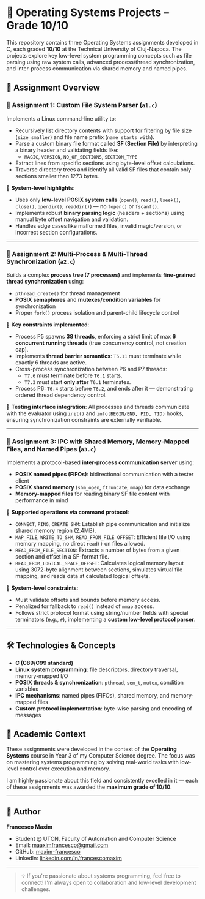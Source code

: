 # 🧠 Operating Systems Projects – Grade 10/10

This repository contains three Operating Systems assignments developed in C, each graded **10/10** at the Technical University of Cluj-Napoca. The projects explore key low-level system programming concepts such as file parsing using raw system calls, advanced process/thread synchronization, and inter-process communication via shared memory and named pipes.

## 📁 Assignment Overview

### 🔧 Assignment 1: Custom File System Parser (`a1.c`)

Implements a Linux command-line utility to:
- Recursively list directory contents with support for filtering by file size (`size_smaller`) and file name prefix (`name_starts_with`).
- Parse a custom binary file format called **SF (Section File)** by interpreting a binary header and validating fields like:
  - `MAGIC`, `VERSION`, `NO_OF_SECTIONS`, `SECTION_TYPE`
- Extract lines from specific sections using byte-level offset calculations.
- Traverse directory trees and identify all valid SF files that contain only sections smaller than 1273 bytes.

📌 **System-level highlights**:
- Uses only **low-level POSIX system calls** (`open()`, `read()`, `lseek()`, `close()`, `opendir()`, `readdir()`) — no `fopen()` or `fscanf()`.
- Implements robust **binary parsing logic** (headers + sections) using manual byte offset navigation and validation.
- Handles edge cases like malformed files, invalid magic/version, or incorrect section configurations.

---

### 🔧 Assignment 2: Multi-Process & Multi-Thread Synchronization (`a2.c`)

Builds a complex **process tree (7 processes)** and implements **fine-grained thread synchronization** using:
- `pthread_create()` for thread management
- **POSIX semaphores** and **mutexes/condition variables** for synchronization
- Proper `fork()` process isolation and parent-child lifecycle control

📌 **Key constraints implemented**:
- Process P5 spawns **38 threads**, enforcing a strict limit of max **6 concurrent running threads** (true concurrency control, not creation cap).
- Implements **thread barrier semantics**: `T5.11` must terminate while exactly 6 threads are active.
- Cross-process synchronization between P6 and P7 threads:
  - `T7.6` must terminate before `T6.1` starts.
  - `T7.3` must start **only after** `T6.1` terminates.
- Process P6: `T6.4` starts before `T6.2`, and ends after it — demonstrating ordered thread dependency control.

📌 **Testing interface integration**: All processes and threads communicate with the evaluator using `init()` and `info(BEGIN/END, PID, TID)` hooks, ensuring synchronization constraints are externally verifiable.

---

### 🔧 Assignment 3: IPC with Shared Memory, Memory-Mapped Files, and Named Pipes (`a3.c`)

Implements a protocol-based **inter-process communication server** using:
- **POSIX named pipes (FIFOs)**: bidirectional communication with a tester client
- **POSIX shared memory** (`shm_open`, `ftruncate`, `mmap`) for data exchange
- **Memory-mapped files** for reading binary SF file content with performance in mind

📌 **Supported operations via command protocol**:
- `CONNECT`, `PING`, `CREATE_SHM`: Establish pipe communication and initialize shared memory region (2.4MB).
- `MAP_FILE`, `WRITE_TO_SHM`, `READ_FROM_FILE_OFFSET`: Efficient file I/O using memory mapping, no direct `read()` on files allowed.
- `READ_FROM_FILE_SECTION`: Extracts a number of bytes from a given section and offset in a SF-format file.
- `READ_FROM_LOGICAL_SPACE_OFFSET`: Calculates logical memory layout using 3072-byte alignment between sections, simulates virtual file mapping, and reads data at calculated logical offsets.

📌 **System-level constraints**:
- Must validate offsets and bounds before memory access.
- Penalized for fallback to `read()` instead of `mmap` access.
- Follows strict protocol format using string/number fields with special terminators (e.g., `#`), implementing a **custom low-level protocol parser**.

---

## 🛠 Technologies & Concepts

- **C (C89/C99 standard)**
- **Linux system programming**: file descriptors, directory traversal, memory-mapped I/O
- **POSIX threads & synchronization**: `pthread`, `sem_t`, `mutex`, condition variables
- **IPC mechanisms**: named pipes (FIFOs), shared memory, and memory-mapped files
- **Custom protocol implementation**: byte-wise parsing and encoding of messages

## 📘 Academic Context

These assignments were developed in the context of the **Operating Systems** course in Year 3 of my Computer Science degree. The focus was on mastering systems programming by solving real-world tasks with low-level control over execution and memory.

I am highly passionate about this field and consistently excelled in it — each of these assignments was awarded the **maximum grade of 10/10**.

---

## 🏅 Author

**Francesco Maxim**  
- Student @ UTCN, Faculty of Automation and Computer Science  
- Email: maaximfrancesco@gmail.com  
- GitHub: [maxim-francesco](https://github.com/maxim-francesco)  
- LinkedIn: [linkedin.com/in/francescomaxim](https://linkedin.com/in/francescomaxim)

---

> 💡 If you're passionate about systems programming, feel free to connect! I'm always open to collaboration and low-level development challenges.
